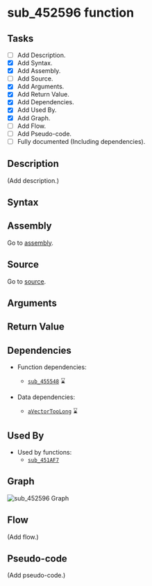 # sub_452596 function

## Tasks

- [ ] Add Description.
- [X] Add Syntax.
- [X] Add Assembly.
- [ ] Add Source.
- [X] Add Arguments.
- [X] Add Return Value.
- [X] Add Dependencies.
- [X] Add Used By.
- [X] Add Graph.
- [ ] Add Flow.
- [ ] Add Pseudo-code.
- [ ] Fully documented (Including dependencies).

## Description

(Add description.)

## Syntax



## Assembly

Go to [assembly](../asm/sub_452596.asm).

## Source

Go to [source](../cc/sub_452596.cc).

## Arguments



## Return Value



## Dependencies

* Function dependencies:
  * [`sub_455548`](sub_455548.md) ⌛


* Data dependencies:
  * [`aVectorTooLong`](aVectorTooLong.md) ⌛

## Used By

* Used by functions:
  * [`sub_451AF7`](../md/sub_451AF7.md)

## Graph

![sub_452596 Graph](../svg/sub_452596.svg "sub_452596 Graph")

## Flow

(Add flow.)

## Pseudo-code

(Add pseudo-code.)
